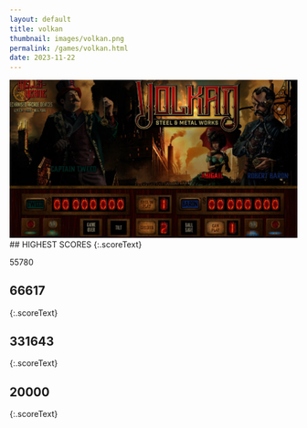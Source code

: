 ```yaml
---
layout: default
title: volkan
thumbnail: images/volkan.png
permalink: /games/volkan.html
date: 2023-11-22
---
```


<img src="../images/volkan.png" class="gameThumbnail img-fluid mx-auto align-middle">
## HIGHEST SCORES
{:.scoreText}

55780

## 66617
{:.scoreText}


## 331643
{:.scoreText}


## 20000
{:.scoreText}


